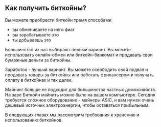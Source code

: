 ## Как получить биткойны?

Вы можете приобрести биткойн тремя способами:
* вы обмениваете на него фиат
* вы зарабатываете это
* ты добываешь это

Большинство из нас выбирают первый вариант. Вы можете использовать онлайн-обмен или биткойн-банкомат и продавать свои бумажные деньги за биткойны.

Заработок - лучший вариант. Вы можете освободить свой подвал и продавать товары за биткойны или работать фрилансером и получать оплату в биткойнах и так далее.

Майнинг больше не подходит для большинства частных домохозяйств. На заре Биткойн майнить можно было на вашем компьютере. Сегодня требуется сложное оборудование - майнеры ASIC, и вам нужен очень дешевый источник электроэнергии, чтобы оставаться прибыльным.

В следующих главах мы рассмотрим требования к хранению и использованию биткойнов.
